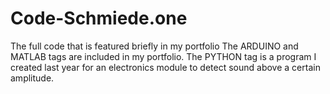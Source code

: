 # Code-Schmiede.one
The full code that is featured briefly in my portfolio
The ARDUINO and MATLAB tags are included in my portfolio. The PYTHON tag is a program I created last year for an electronics module to detect sound above a certain amplitude.
